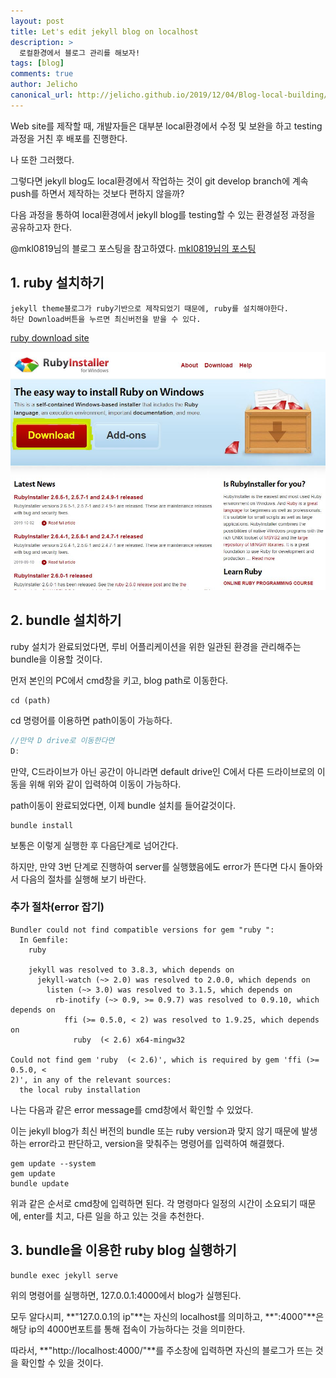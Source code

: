```yaml
---
layout: post
title: Let's edit jekyll blog on localhost
description: >
  로컬환경에서 블로그 관리를 해보자!
tags: [blog]
comments: true
author: Jelicho
canonical_url: http://jelicho.github.io/2019/12/04/Blog-local-building/
---
```

Web site를 제작할 때, 개발자들은 대부분 local환경에서 수정 및 보완을 하고 testing과정을 거친 후 배포를 진행한다.

나 또한 그러했다.

그렇다면 jekyll blog도 local환경에서 작업하는 것이 git develop branch에 계속 push를 하면서 제작하는 것보다 편하지 않을까?

다음 과정을 통하여 local환경에서 jekyll blog를 testing할 수 있는 환경설정 과정을 공유하고자 한다.

@mkl0819님의 블로그 포스팅을 참고하였다.
[mkl0819님의 포스팅](https://mkl0819.github.io/category/blog/2019-10-27-01-running-locally/)

## 1. ruby 설치하기

```
jekyll theme블로그가 ruby기반으로 제작되었기 때문에, ruby를 설치해야한다.
하단 Download버튼을 누르면 최신버전을 받을 수 있다.
```


[ruby download site](https://www.ruby-lang.org/ko/downloads/)

![다운로드 사이트](/assets/img/Blog/ruby-download.jpg)



## 2. bundle 설치하기

ruby 설치가 완료되었다면, 루비 어플리케이션을 위한 일관된 환경을 관리해주는 bundle을 이용할 것이다.

먼저 본인의 PC에서 cmd창을 키고, blog path로 이동한다.

```
cd (path)
```
cd 명령어를 이용하면 path이동이 가능하다.

```js
//만약 D drive로 이동한다면
D:
```
만약, C드라이브가 아닌 공간이 아니라면 default drive인 C에서 다른 드라이브로의 이동을 위해 위와 같이 입력하여 이동이 가능하다.

path이동이 완료되었다면, 이제 bundle 설치를 들어갈것이다.

```
bundle install
```
보통은 이렇게 실행한 후 다음단계로 넘어간다.

하지만, 만약 3번 단계로 진행하여 server를 실행했음에도 error가 뜬다면 다시 돌아와서 다음의 절차를 실행해 보기 바란다.

### 추가 절차(error 잡기)
```
Bundler could not find compatible versions for gem "ruby ":
  In Gemfile:
    ruby

    jekyll was resolved to 3.8.3, which depends on
      jekyll-watch (~> 2.0) was resolved to 2.0.0, which depends on
        listen (~> 3.0) was resolved to 3.1.5, which depends on
          rb-inotify (~> 0.9, >= 0.9.7) was resolved to 0.9.10, which depends on
            ffi (>= 0.5.0, < 2) was resolved to 1.9.25, which depends on
              ruby  (< 2.6) x64-mingw32

Could not find gem 'ruby  (< 2.6)', which is required by gem 'ffi (>= 0.5.0, <
2)', in any of the relevant sources:
  the local ruby installation
```
나는 다음과 같은 error message를 cmd창에서 확인할 수 있었다.

이는 jekyll blog가 최신 버전의 bundle 또는 ruby version과 맞지 않기 때문에 발생하는 error라고 판단하고, version을 맞춰주는 명령어를 입력하여 해결했다.

```
gem update --system
gem update
bundle update
```
위과 같은 순서로 cmd창에 입력하면 된다.
각 명령마다 일정의 시간이 소요되기 때문에, enter를 치고, 다른 일을 하고 있는 것을 추천한다.

## 3. bundle을 이용한 ruby blog 실행하기
```
bundle exec jekyll serve
```
위의 명령어를 실행하면, 127.0.0.1:4000에서 blog가 실행된다.

모두 알다시피, **"127.0.0.1의 ip"**는 자신의 localhost를 의미하고, **":4000"**은 해당 ip의 4000번포트를 통해 접속이 가능하다는 것을 의미한다.

따라서, **"http://localhost:4000/"**를 주소창에 입력하면 자신의 블로그가 뜨는 것을 확인할 수 있을 것이다.
